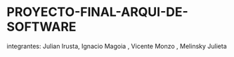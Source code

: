# PROYECTO-FINAL-ARQUI-DE-SOFTWARE

integrantes: Julian Irusta, Ignacio Magoia , Vicente Monzo , Melinsky Julieta


